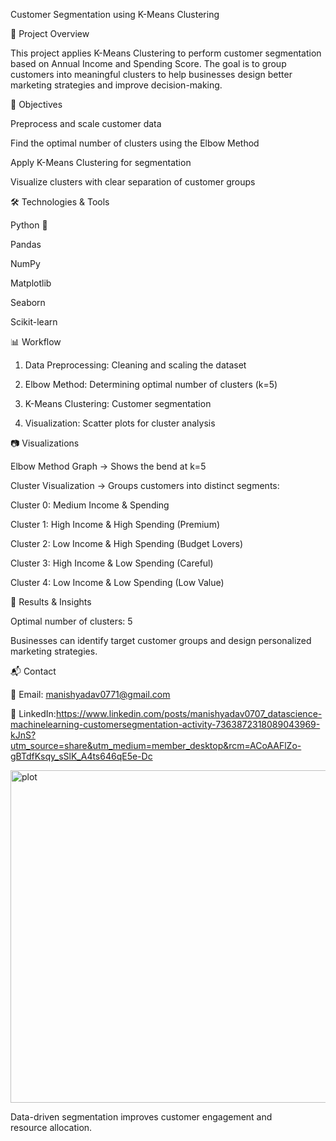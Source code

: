Customer Segmentation using K-Means Clustering

📌 Project Overview

This project applies K-Means Clustering to perform customer segmentation based on Annual Income and Spending Score. The goal is to group customers into meaningful clusters to help businesses design better marketing strategies and improve decision-making.

🔑 Objectives

Preprocess and scale customer data

Find the optimal number of clusters using the Elbow Method

Apply K-Means Clustering for segmentation

Visualize clusters with clear separation of customer groups


🛠 Technologies & Tools

Python 🐍

Pandas

NumPy

Matplotlib

Seaborn

Scikit-learn


📊 Workflow

1. Data Preprocessing: Cleaning and scaling the dataset


2. Elbow Method: Determining optimal number of clusters (k=5)


3. K-Means Clustering: Customer segmentation


4. Visualization: Scatter plots for cluster analysis



📷 Visualizations

Elbow Method Graph → Shows the bend at k=5

Cluster Visualization → Groups customers into distinct segments:

Cluster 0: Medium Income & Spending

Cluster 1: High Income & High Spending (Premium)

Cluster 2: Low Income & High Spending (Budget Lovers)

Cluster 3: High Income & Low Spending (Careful)

Cluster 4: Low Income & Low Spending (Low Value)



🚀 Results & Insights

Optimal number of clusters: 5

Businesses can identify target customer groups and design personalized marketing strategies.

📬 Contact

📧 Email: manishyadav0771@gmail.com

🔗 LinkedIn:https://www.linkedin.com/posts/manishyadav0707_datascience-machinelearning-customersegmentation-activity-7363872318089043969-kJnS?utm_source=share&utm_medium=member_desktop&rcm=ACoAAFlZo-gBTdfKsqy_sSlK_A4ts646qE5e-Dc

<img width="1407" height="532" alt="plot" src="https://github.com/user-attachments/assets/6e1a7c66-123e-4a9a-9925-340ccd00f85c" />


Data-driven segmentation improves customer engagement and resource allocation.
